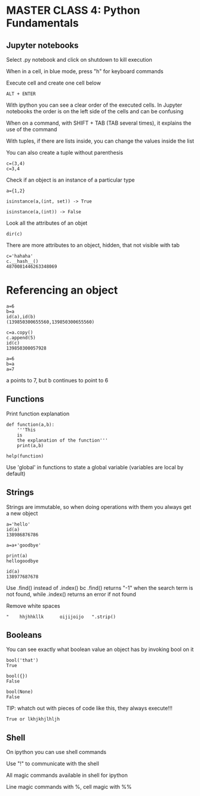 # MASTER CLASS 4: Python Fundamentals

## Jupyter notebooks

Select .py notebook and click on shutdown to kill execution

When in a cell, in blue mode, press "h" for keyboard commands

Execute cell and create one cell below

	ALT + ENTER

With ipython you can see a clear order of the executed cells. In Jupyter notebooks the order is on the left side of the cells and can be confusing
 
When on a command, with SHIFT + TAB (TAB several times), it explains the use of the command

With tuples, if there are lists inside, you can change the values inside the list

You can also create a tuple without parenthesis

	c=(3,4)
	c=3,4

Check if an object is an instance of a particular type

	a={1,2}

	isinstance(a,(int, set)) -> True

	isinstance(a,(int)) -> False

Look all the attributes of an objet

	dir(c)

There are more attributes to an object, hidden, that  not visible with tab

	c='hahaha'
	c.__hash__()
	4870081446263348069

# Referencing an object

	a=6
	b=a
	id(a),id(b)
	(139850300655560,139850300655560)

	c=a.copy()
	c.append(5)
	id(c)
	139850300057928

	a=6
	b=a
	a=7

a points to 7, but b continues to point to 6

## Functions

Print function explanation

	def function(a,b):
		'''This
		is
		the explanation of the function'''
		print(a,b)

	help(function)

Use 'global' in functions to state a global variable (variables are local by default)

## Strings

Strings are immutable, so when doing operations with them you always get a new object 

	a='hello'
	id(a)
	138986876786

	a=a+'goodbye'
	
	print(a)
	hellogoodbye

	id(a)
	138977687678

Use .find() instead of .index() bc .find() returns "-1" when the search term is not found, while .index() returns an error if not found

Remove white spaces

	"    hhjhhkllk      oijijoijo   ".strip()

## Booleans

You can see exactly what boolean value an object has by invoking bool on it

	bool('that')
	True

	bool({})
	False

	bool(None)
	False

TIP: whatch out with pieces of code like this, they always execute!!!

	True or lkhjkhjlhljh

## Shell

On ipython you can use shell commands

Use "!" to communicate with the shell

All magic commands available in shell for ipython

Line magic commands with %, cell magic with %%


